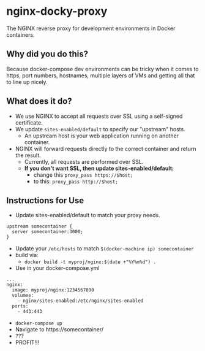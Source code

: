 
# nginx-docky-proxy

The NGINX reverse proxy for development environments in Docker containers.

## Why did you do this?

Because docker-compose dev environments can be tricky when it comes to https, port numbers, hostnames, multiple layers of VMs and getting all that to line up nicely.

## What does it do?

  * We use NGINX to accept all requests over SSL using a self-signed certificate.
  * We update `sites-enabled/default` to specify our "upstream" hosts.
    * An upstream host is your web application running on another container.
  * NGINX will forward requests directly to the correct container and return the result.
    * Currently, all requests are performed over SSL.
    * **If you don't want SSL, then update sites-enabled/default:**
      * change this `proxy_pass https://$host;`
      * to this: `proxy_pass http://$host;`

## Instructions for Use

* Update sites-enabled/default to match your proxy needs.
```
upstream somecontainer {
  server somecontainer:3000;
}
```
* Update your `/etc/hosts` to match `$(docker-machine ip) somecontainer`
* build via:
    * `docker build -t myproj/nginx:$(date +"%Y%m%d") .`
* Use in your docker-compose.yml
```
...
nginx:
  image: myproj/nginx:1234567890
  volumes:
    - nginx/sites-enabled:/etc/nginx/sites-enabled
  ports:
    - 443:443
```
* `docker-compose up`
* Navigate to https://somecontainer/
* ???
* PROFIT!!!
